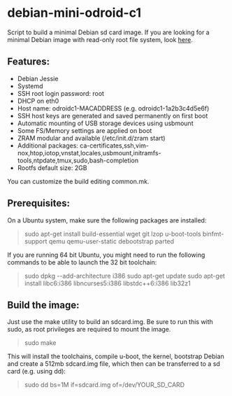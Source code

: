 debian-mini-odroid-c1
=====================

Script to build a minimal Debian sd card image.  If you are looking for a minimal Debian image with read-only root file system, look [here](https://github.com/tomuta/debian-mini-ro-root-odroid-c1).

## Features:
* Debian Jessie
* Systemd
* SSH root login password: root
* DHCP on eth0
* Host name: odroidc1-MACADDRESS (e.g. odroidc1-1a2b3c4d5e6f)
* SSH host keys are generated and saved permanently on first boot
* Automatic mounting of USB storage devices using usbmount
* Some FS/Memory settings are applied on boot
* ZRAM modular and available (/etc/init.d/zram start)
* Additional packages: ca-certificates,ssh,vim-nox,htop,iotop,vnstat,locales,usbmount,initramfs-tools,ntpdate,tmux,sudo,bash-completion
* Rootfs default size: 2GB

You can customize the build editing common.mk.

## Prerequisites:
On a Ubuntu system, make sure the following packages are installed:
> sudo apt-get install build-essential wget git lzop u-boot-tools binfmt-support qemu qemu-user-static debootstrap parted

If you are running 64 bit Ubuntu, you might need to run the following commands to be able to launch the 32 bit toolchain:
> sudo dpkg --add-architecture i386
> sudo apt-get update
> sudo apt-get install libc6:i386 libncurses5:i386 libstdc++6:i386 lib32z1

## Build the image:
Just use the make utility to build an sdcard.img.  Be sure to run this with sudo, as root privileges are required to mount the image.

> sudo make

This will install the toolchains, compile u-boot, the kernel, bootstrap Debian and create a 512mb sdcard.img file, which then can be transferred to a sd card (e.g. using dd):

> sudo dd bs=1M if=sdcard.img of=/dev/YOUR_SD_CARD
